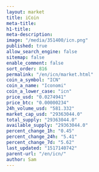 ```yaml
---
layout: market
title: iCoin
meta-title: 
h1-title: 
meta-description: 
image: "/media/351400/icn.png"
published: true
allow_search_engine: false
sitemap: false
enable_comment: false
sort_order: 816
permalink: "/en/icn/market.html"
coin_a_symbol: "ICN"
coin_a_name: "Iconomi"
coin_a_lower_case: "icn"
price_usd: "0.0274941"
price_btc: "0.00000234"
24h_volume_usd: "581.332"
market_cap_usd: "29363044.0"
total_supply: "29363044.0"
available_supply: "29363044.0"
percent_change_1h: "0.45"
percent_change_24h: "5.41"
percent_change_7d: "5.62"
last_updated: "1517140742"
parent-url: "/en/icn/"
author: Sam
---
```


